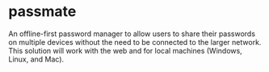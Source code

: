 # passmate
An offline-first password manager to allow users to share their passwords on multiple devices without the need to be connected to the larger network. This solution will work with the web and for local machines (Windows, Linux, and Mac). 
